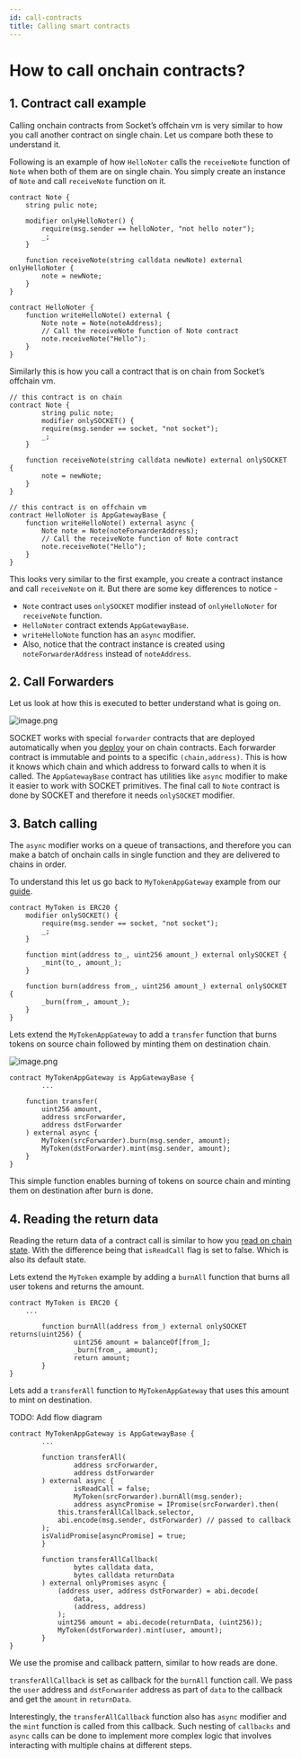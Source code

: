 ```yaml
---
id: call-contracts
title: Calling smart contracts
---
```


# How to call onchain contracts?

## 1. Contract call example

Calling onchain contracts from Socket’s offchain vm is very similar to how you call another contract on single chain. Let us compare both these to understand it.

Following is an example of how `HelloNoter` calls the `receiveNote` function of `Note` when both of them are on single chain. You simply create an instance of `Note` and call `receiveNote` function on it.

```solidity
contract Note {
    string pulic note;

    modifier onlyHelloNoter() {
        require(msg.sender == helloNoter, "not hello noter");
        _;
    }

    function receiveNote(string calldata newNote) external onlyHelloNoter {
        note = newNote;
    }
}

contract HelloNoter {
    function writeHelloNote() external {
        Note note = Note(noteAddress);
        // Call the receiveNote function of Note contract
        note.receiveNote("Hello");
    }
}
```

Similarly this is how you call a contract that is on chain from Socket’s offchain vm.

```solidity
// this contract is on chain
contract Note {
        string pulic note;
        modifier onlySOCKET() {
        require(msg.sender == socket, "not socket");
        _;
    }

    function receiveNote(string calldata newNote) external onlySOCKET {
        note = newNote;
    }
}

// this contract is on offchain vm
contract HelloNoter is AppGatewayBase {
    function writeHelloNote() external async {
        Note note = Note(noteForwarderAddress);
        // Call the receiveNote function of Note contract
        note.receiveNote("Hello");
    }
}
```

This looks very similar to the first example, you create a contract instance and call `receiveNote` on it. But there are some key differences to notice -

- `Note` contract uses `onlySOCKET` modifier instead of `onlyHelloNoter` for `receiveNote` function.
- `HelloNoter` contract extends `AppGatewayBase`.
- `writeHelloNote` function has an `async` modifier.
- Also, notice that the contract instance is created using `noteForwarderAddress` instead of `noteAddress`.

## 2. Call Forwarders

Let us look at how this is executed to better understand what is going on.

![image.png](../static/img/write1.png)

SOCKET works with special `forwarder` contracts that are deployed automatically when you [deploy](https://www.notion.so/How-to-deploy-17695b777dcd43dc98a39585d25aeea3?pvs=21) your on chain contracts. Each forwarder contract is immutable and points to a specific `(chain,address)`. This is how it knows which chain and which address to forward calls to when it is called. The `AppGatewayBase` contract has utilities like `async` modifier to make it easier to work with SOCKET primitives. The final call to `Note` contract is done by SOCKET and therefore it needs `onlySOCKET` modifier.

## 3. Batch calling

The `async` modifier works on a queue of transactions, and therefore you can make a batch of onchain calls in single function and they are delivered to chains in order.

To understand this let us go back to `MyTokenAppGateway` example from our [guide](https://www.notion.so/Writing-Apps-on-SOCKET-e36d5b863f4a407cb5e6f7649b21a6d5?pvs=21).

```solidity
contract MyToken is ERC20 {
    modifier onlySOCKET() {
        require(msg.sender == socket, "not socket");
        _;
    }

    function mint(address to_, uint256 amount_) external onlySOCKET {
        _mint(to_, amount_);
    }

    function burn(address from_, uint256 amount_) external onlySOCKET {
        _burn(from_, amount_);
    }
}
```

Lets extend the `MyTokenAppGateway` to add a `transfer` function that burns tokens on source chain followed by minting them on destination chain.

![image.png](../static/img/write2.png)

```solidity
contract MyTokenAppGateway is AppGatewayBase {
        ...

    function transfer(
        uint256 amount,
        address srcForwarder,
        address dstForwarder
    ) external async {
        MyToken(srcForwarder).burn(msg.sender, amount);
        MyToken(dstForwarder).mint(msg.sender, amount);
    }
}
```

This simple function enables burning of tokens on source chain and minting them on destination after burn is done.

## 4. Reading the return data

Reading the return data of a contract call is similar to how you [read on chain state](https://www.notion.so/How-to-read-onchain-state-5029cd58e81f45a092228673bf395bf3?pvs=21). With the difference being that `isReadCall` flag is set to false. Which is also its default state.

Lets extend the `MyToken` example by adding a `burnAll` function that burns all user tokens and returns the amount.

```solidity
contract MyToken is ERC20 {
    ...

        function burnAll(address from_) external onlySOCKET returns(uint256) {
                uint256 amount = balanceOf[from_];
                _burn(from_, amount);
                return amount;
        }
}
```

Lets add a `transferAll` function to `MyTokenAppGateway` that uses this amount to mint on destination.

TODO: Add flow diagram

```solidity
contract MyTokenAppGateway is AppGatewayBase {
        ...

        function transferAll(
                address srcForwarder,
                address dstForwarder
        ) external async {
                isReadCall = false;
                MyToken(srcForwarder).burnAll(msg.sender);
                address asyncPromise = IPromise(srcForwarder).then(
            this.transferAllCallback.selector,
            abi.encode(msg.sender, dstForwarder) // passed to callback
        );
        isValidPromise[asyncPromise] = true;
        }

        function transferAllCallback(
                bytes calldata data,
                bytes calldata returnData
        ) external onlyPromises async {
            (address user, address dstForwarder) = abi.decode(
                data,
                (address, address)
            );
            uint256 amount = abi.decode(returnData, (uint256));
            MyToken(dstForwarder).mint(user, amount);
        }
}
```

We use the promise and callback pattern, similar to how reads are done.

`transferAllCallback` is set as callback for the `burnAll` function call. We pass the `user` address and `dstForwarder` address as part of `data` to the callback and get the `amount` in `returnData`.

Interestingly, the `transferAllCallback` function also has `async` modifier and the `mint` function is called from this callback. Such nesting of `callbacks` and `async` calls can be done to implement more complex logic that involves interacting with multiple chains at different steps.
